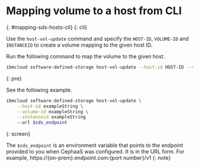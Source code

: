 # Mapping volume to a host from CLI
{: #mapping-sds-hosts-cli}
{: cli}

Use the `host-vol-update` command and specify the `HOST-ID`, `VOLUME-ID` and `INSTANCEID` to create a volume mapping to the given host ID.

Run the following command to map the volume to the given host.

```sh
ibmcloud software-defined-storage host-vol-update --host-id HOST-ID --volume-id VOLUME-ID --instanceid INSTANCEID --url string
```
{: pre}

See the following example.

```bash
ibmcloud software-defined-storage host-vol-update \
    --host-id exampleString \
    --volume-id exampleString \
    --instanceid exampleString
    --url $sds_endpoint
```
{: screen}

The `$sds_endpoint` is an environment variable that points to the endpoint provided to you when CephaaS was configured. It is in the URL form. For example, https://{on-prem}.endpoint.com:{port number}/v1
{: note}

